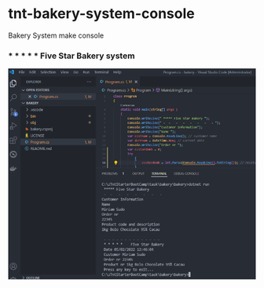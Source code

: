 # tnt-bakery-system-console
Bakery System make console
<h3>* * * * * Five Star Bakery system </h3>
<img src=".\csBakerySystemConsole.png">